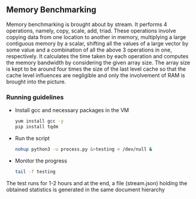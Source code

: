 ## Memory Benchmarking

Memory benchmarking is brought about by stream. It performs 4 operations, namely, copy, scale, add, triad. These operations involve copying data from one location to another in memory, multiplying a large contiguous memory by a scalar, shifting all the values of a large vector by some value and a combination of all the above 3 operations in one, respectively. It calculates the time taken by each operation and computes the memory bandwidth by considering the given array size. The array size is kept to be around four times the size of the last level cache so that the cache level influences are negligible and only the involvement of RAM is brought into the picture.

### Running guidelines
* Install gcc and necessary packages in the VM
    ```bash
    yum install gcc -y
    pip install tqdm
    ```
* Run the script
    ```bash
    nohup python3 -u process.py &>testing < /dev/null &
    ```
* Monitor the progress
    ```bash
    tail -f testing
    ```

The test runs for 1-2 hours and at the end, a file (stream.json) holding the obtained statistics is generated in the same document hierarchy
